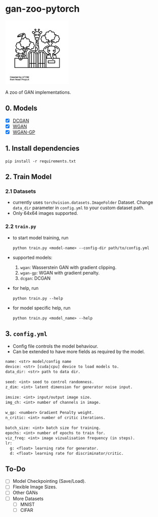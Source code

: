 # gan-zoo-pytorch

<img src="zoo.png" width=200></img></br>



A zoo of GAN implementations.

## 0. Models
- [x] [DCGAN](https://arxiv.org/pdf/1511.06434.pdf)
- [x] [WGAN](https://arxiv.org/pdf/1701.07875.pdf)
- [x] [WGAN-GP](https://arxiv.org/pdf/1704.00028.pdf)
## 1. Install dependencies
`pip install -r requirements.txt`

## 2. Train Model
### 2.1 Datasets
- currently uses `torchvision.datasets.ImageFolder` Dataset. Change `data_dir` parameter in `config.yml` to your custom dataset path.
- Only 64x64 images supported.

### 2.2 `train.py`
- to start model training, run

  `python train.py <model-name> --config-dir path/to/config.yml`
- supported models:
  1. `wgan`: Wasserstein GAN with gradient clipping.
  2. `wgan-gp`: WGAN with gradient penalty.
  3. `dcgan`: DCGAN
- for help, run

  `python train.py --help`
- for model specific help, run

  `python train.py <model_name> --help`


## 3. `config.yml`
- Config file controls the model behaviour.
- Can be extended to have more fields as required by the model.

```
name: <str> model/config name
device: <str> [cuda|cpu] device to load models to.
data_dir: <str> path to data dir.

seed: <int> seed to control randomness.
z_dim: <int> latent dimension for generator noise input.

imsize: <int> input/output image size.
img_ch: <int> number of channels in image.

w_gp: <number> Gradient Penalty weight.
n_critic: <int> number of critic iterations.

batch_size: <int> batch size for training.
epochs: <int> number of epochs to train for.
viz_freq: <int> image vizualisation frequency (in steps).
lr:
  g: <float> learning rate for generator.
  d: <float> learning rate for discriminator/critic.
```


## To-Do
- [ ] Model Checkpointing (Save/Load).
- [ ] Flexible Image Sizes.
- [ ] Other GANs
- [ ] More Datasets
  - [ ] MNIST
  - [ ] CIFAR
